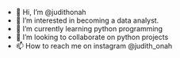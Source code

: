 - 👋 Hi, I’m @judithonah
- 👀 I’m interested in becoming a data analyst.
- 🌱 I’m currently learning python programming
- 💞️ I’m looking to collaborate on python projects
- 📫 How to reach me on instagram @judith_onah

<!---
judithonah/judithonah is a ✨ special ✨ repository because its `README.md` (this file) appears on your GitHub profile.
You can click the Preview link to take a look at your changes.
--->
